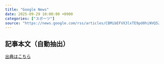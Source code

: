 ```yaml
---
title: "Google News"
date: 2025-09-29 10:00:00 +0900
categories: ["スポーツ"]
source: "https://news.google.com/rss/articles/CBMibEFVX3lxTE9pd0hiNVQ5Z3ZjUm5meUF3YWY5Y3c3NDdRT0U3cWsxOHNzcGtEWmxqUlQ1djlpTDgtckNvQ0F1VHRKdTRWN3Z6R25TYlVINTJTVnRpNndpODYyWFdkbEZ6UXQxQm5FbG1LUmp2dw?oc=5"
---
```


## 記事本文（自動抽出）
<body class="y0K44d EA71Tc" id="readabilityBody"></body>

[出典はこちら](https://news.google.com/rss/articles/CBMibEFVX3lxTE9pd0hiNVQ5Z3ZjUm5meUF3YWY5Y3c3NDdRT0U3cWsxOHNzcGtEWmxqUlQ1djlpTDgtckNvQ0F1VHRKdTRWN3Z6R25TYlVINTJTVnRpNndpODYyWFdkbEZ6UXQxQm5FbG1LUmp2dw?oc=5)
